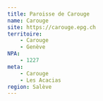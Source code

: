 ```yaml
---
title: Paroisse de Carouge
name: Carouge
site: https://carouge.epg.ch
territoire:
    - Carouge
    - Genève
NPA:
    - 1227
meta:
    - Carouge
    - Les Acacias
region: Salève
---
```


